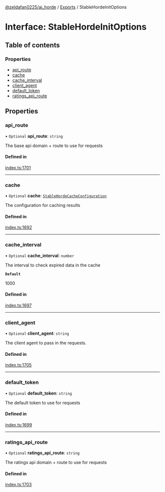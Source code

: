 [@zeldafan0225/ai_horde](../README.md) / [Exports](../modules.md) / StableHordeInitOptions

# Interface: StableHordeInitOptions

## Table of contents

### Properties

- [api\_route](StableHordeInitOptions.md#api_route)
- [cache](StableHordeInitOptions.md#cache)
- [cache\_interval](StableHordeInitOptions.md#cache_interval)
- [client\_agent](StableHordeInitOptions.md#client_agent)
- [default\_token](StableHordeInitOptions.md#default_token)
- [ratings\_api\_route](StableHordeInitOptions.md#ratings_api_route)

## Properties

### api\_route

• `Optional` **api\_route**: `string`

The base api domain + route to use for requests

#### Defined in

[index.ts:1701](https://github.com/ZeldaFan0225/ai_horde/blob/af05e2d/index.ts#L1701)

___

### cache

• `Optional` **cache**: [`StableHordeCacheConfiguration`](StableHordeCacheConfiguration.md)

The configuration for caching results

#### Defined in

[index.ts:1692](https://github.com/ZeldaFan0225/ai_horde/blob/af05e2d/index.ts#L1692)

___

### cache\_interval

• `Optional` **cache\_interval**: `number`

The interval to check expired data in the cache

**`Default`**

1000

#### Defined in

[index.ts:1697](https://github.com/ZeldaFan0225/ai_horde/blob/af05e2d/index.ts#L1697)

___

### client\_agent

• `Optional` **client\_agent**: `string`

The client agent to pass in the requests.

#### Defined in

[index.ts:1705](https://github.com/ZeldaFan0225/ai_horde/blob/af05e2d/index.ts#L1705)

___

### default\_token

• `Optional` **default\_token**: `string`

The default token to use for requests

#### Defined in

[index.ts:1699](https://github.com/ZeldaFan0225/ai_horde/blob/af05e2d/index.ts#L1699)

___

### ratings\_api\_route

• `Optional` **ratings\_api\_route**: `string`

The ratings api domain + route to use for requests

#### Defined in

[index.ts:1703](https://github.com/ZeldaFan0225/ai_horde/blob/af05e2d/index.ts#L1703)
